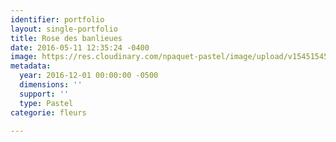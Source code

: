 ```yaml
---
identifier: portfolio
layout: single-portfolio
title: Rose des banlieues
date: 2016-05-11 12:35:24 -0400
image: https://res.cloudinary.com/npaquet-pastel/image/upload/v1545154528/Rose-des-banlieues-26-X-36-cm-pastel-2016-1.jpg
metadata:
  year: 2016-12-01 00:00:00 -0500
  dimensions: ''
  support: ''
  type: Pastel
categorie: fleurs

---
```

